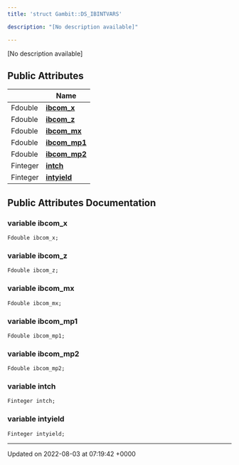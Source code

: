 ```yaml
---
title: 'struct Gambit::DS_IBINTVARS'

description: "[No description available]"

---
```









[No description available]

## Public Attributes

|                | Name           |
| -------------- | -------------- |
| Fdouble | **[ibcom_x](/documentation/code/gambit_2.2/classes/structgambit_1_1ds__ibintvars/#variable-ibcom-x)**  |
| Fdouble | **[ibcom_z](/documentation/code/gambit_2.2/classes/structgambit_1_1ds__ibintvars/#variable-ibcom-z)**  |
| Fdouble | **[ibcom_mx](/documentation/code/gambit_2.2/classes/structgambit_1_1ds__ibintvars/#variable-ibcom-mx)**  |
| Fdouble | **[ibcom_mp1](/documentation/code/gambit_2.2/classes/structgambit_1_1ds__ibintvars/#variable-ibcom-mp1)**  |
| Fdouble | **[ibcom_mp2](/documentation/code/gambit_2.2/classes/structgambit_1_1ds__ibintvars/#variable-ibcom-mp2)**  |
| Finteger | **[intch](/documentation/code/gambit_2.2/classes/structgambit_1_1ds__ibintvars/#variable-intch)**  |
| Finteger | **[intyield](/documentation/code/gambit_2.2/classes/structgambit_1_1ds__ibintvars/#variable-intyield)**  |

## Public Attributes Documentation

### variable ibcom_x

```
Fdouble ibcom_x;
```


### variable ibcom_z

```
Fdouble ibcom_z;
```


### variable ibcom_mx

```
Fdouble ibcom_mx;
```


### variable ibcom_mp1

```
Fdouble ibcom_mp1;
```


### variable ibcom_mp2

```
Fdouble ibcom_mp2;
```


### variable intch

```
Finteger intch;
```


### variable intyield

```
Finteger intyield;
```


-------------------------------

Updated on 2022-08-03 at 07:19:42 +0000